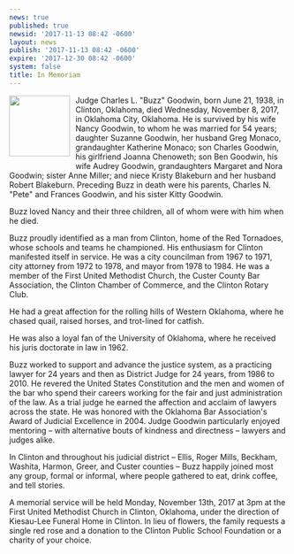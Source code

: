 ```yaml
---
news: true
published: true
newsid: '2017-11-13 08:42 -0600'
layout: news
publish: '2017-11-13 08:42 -0600'
expire: '2017-12-30 08:42 -0600'
system: false
title: In Memoriam
---
```

<img style="width: 110px; float: left; margin: 0 10px 10px 0;" src="http://www.oscn.net/images/news/charles-goodwin.jpg" />
Judge Charles L. "Buzz" Goodwin, born June 21, 1938, in Clinton, Oklahoma, died Wednesday, November 8, 2017, in Oklahoma City, Oklahoma.  He is survived by his wife Nancy Goodwin, to whom he was married for 54 years; daughter Suzanne Goodwin, her husband Greg Monaco, grandaughter Katherine Monaco; son Charles Goodwin, his girlfriend Joanna Chenoweth; son Ben Goodwin, his wife Audrey Goodwin, grandaughters Margaret and Nora Goodwin; sister Anne Miller; and niece Kristy Blakeburn and her husband Robert Blakeburn.  Preceding Buzz in death were his parents, Charles N. "Pete" and Frances Goodwin, and his sister Kitty Goodwin.

Buzz loved Nancy and their three children, all of whom were with him when he died.  

Buzz proudly identified as a man from Clinton, home of the Red Tornadoes, whose schools and teams he championed.  His enthusiasm for Clinton manifested itself in service.  He was a city councilman from 1967 to 1971, city attorney from 1972 to 1978, and mayor from 1978 to 1984.  He was a member of the First United Methodist Church, the Custer County Bar Association, the Clinton Chamber of Commerce, and the Clinton Rotary Club.

He had a great affection for the rolling hills of Western Oklahoma, where he chased quail, raised horses, and trot-lined for catfish.  

He was also a loyal fan of the University of Oklahoma, where he received his juris doctorate in law in 1962.  

Buzz worked to support and advance the justice system, as a practicing lawyer for 24 years and then as District Judge for 24 years, from 1986 to 2010.  He revered the United States Constitution and the men and women of the bar who spend their careers working for the fair and just administration of the law.  As a trial judge he earned the affection and acclaim of lawyers across the state.  He was honored with the Oklahoma Bar Association's Award of Judicial Excellence in 2004.  Judge Goodwin particularly enjoyed mentoring – with alternative bouts of kindness and directness – lawyers and judges alike.  

In Clinton and throughout his judicial district – Ellis, Roger Mills, Beckham, Washita, Harmon, Greer, and Custer counties – Buzz happily joined most any group, formal or informal, where people gathered to eat, drink coffee, and tell stories.  

A memorial service will be held Monday, November 13th, 2017 at 3pm at the First United Methodist Church in Clinton, Oklahoma, under the direction of Kiesau-Lee Funeral Home in Clinton.  In lieu of flowers, the family requests a single red rose and a donation to the Clinton Public School Foundation or a charity of your choice.

